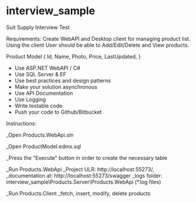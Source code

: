 # interview_sample

Suit Supply Interview Test

Requirements:
Create WebAPI and Desktop client for managing product list.
Using the client User should be able to Add/Edit/Delete and View products.
 
Product Model
{
Id,
Name,
Photo,
Price,
LastUpdated,
}
 
- Use ASP.NET WebAPI / C#
- Use SQL Server & EF
- Use best practices and design patterns
- Make your solution asynchronous
- Use API Documentation
- Use Logging
- Write testable code
- Push your code to Github/Bitbucket


Instructions:

_Open Products.WebApi.sln

_Open ProductModel.edmx.sql

_Press the "Execute" button in order to create the necessary table

_Run Products.WebApi 
	_Project ULR: http://localhost:55273/, 
	_documentation at: http://localhost:55273/swagger
	_logs folder: interview_sample\Products.Server\Products.WebApi (*.log files)
	
_Run Products.Client
	_fetch, insert, modify, delete products
